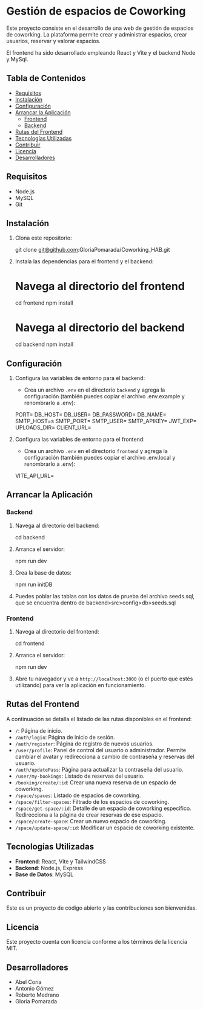 # Gestión de espacios de Coworking

Este proyecto consiste en el desarrollo de una web de gestión de espacios de coworking. La plataforma permite crear y administrar espacios, crear usuarios, reservar y valorar espacios.

El frontend ha sido desarrollado empleando React y Vite y el backend Node y MySql.

## Tabla de Contenidos

- [Requisitos](#requisitos)
- [Instalación](#instalación)
- [Configuración](#configuración)
- [Arrancar la Aplicación](#arrancar-la-aplicación)
  - [Frontend](#frontend)
  - [Backend](#backend)
- [Rutas del Frontend](#rutas-del-frontend)
- [Tecnologías Utilizadas](#tecnologías-utilizadas)
- [Contribuir](#contribuir)
- [Licencia](#licencia)
- [Desarrolladores](#desarrolladores)

## Requisitos

- Node.js
- MySQL
- Git

## Instalación

1. Clona este repositorio:

   git clone git@github.com:GloriaPomarada/Coworking_HAB.git

2. Instala las dependencias para el frontend y el backend:

   # Navega al directorio del frontend

   cd frontend
   npm install

   # Navega al directorio del backend

   cd backend
   npm install

## Configuración

1. Configura las variables de entorno para el backend:

   - Crea un archivo `.env` en el directorio `backend` y agrega la configuración (también puedes copiar el archivo .env.example y renombrarlo a .env):

   PORT=
   DB_HOST=
   DB_USER=
   DB_PASSWORD=
   DB_NAME=
   SMTP_HOST=s
   SMTP_PORT=
   SMTP_USER=
   SMTP_APIKEY=
   JWT_EXP=
   UPLOADS_DIR=
   CLIENT_URL=

2. Configura las variables de entorno para el frontend:

   - Crea un archivo `.env` en el directorio `frontend` y agrega la configuración (también puedes copiar el archivo .env.local y renombrarlo a .env):

   VITE_API_URL=

## Arrancar la Aplicación

### Backend

1. Navega al directorio del backend:

   cd backend

2. Arranca el servidor:

   npm run dev

3. Crea la base de datos:

   npm run initDB

4. Puedes poblar las tablas con los datos de prueba del archivo seeds.sql, que se encuentra dentro de backend>src>config>db>seeds.sql

### Frontend

1. Navega al directorio del frontend:

   cd frontend

2. Arranca el servidor:

   npm run dev

3. Abre tu navegador y ve a `http://localhost:3000` (o el puerto que estés utilizando) para ver la aplicación en funcionamiento.

## Rutas del Frontend

A continuación se detalla el listado de las rutas disponibles en el frontend:

- `/`: Página de inicio.
- `/auth/login`: Página de inicio de sesión.
- `/auth/register`: Página de registro de nuevos usuarios.
- `/user/profile`: Panel de control del usuario o administrador. Permite cambiar el avatar y redirecciona a cambio de contraseña y reservas del usuario.
- `/auth/updatePass`: Página para actualizar la contraseña del usuario.
- `/user/my-bookings`: Listado de reservas del usuario.
- `/booking/create/:id`: Crear una nueva reserva de un espacio de coworking.
- `/space/spaces`: Listado de espacios de coworking.
- `/space/filter-spaces`: Filtrado de los espacios de coworking.
- `/space/get-space/:id`: Detalle de un espacio de coworking específico. Redirecciona a la página de crear reservas de ese espacio.
- `/space/create-space`: Crear un nuevo espacio de coworking.
- `/space/update-space/:id`: Modificar un espacio de coworking existente.

## Tecnologías Utilizadas

- **Frontend**: React, Vite y TailwindCSS
- **Backend**: Node.js, Express
- **Base de Datos**: MySQL

## Contribuir

Este es un proyecto de código abierto y las contribuciones son bienvenidas.

## Licencia

Este proyecto cuenta con licencia conforme a los términos de la licencia MIT.

## Desarrolladores

- Abel Coria
- Antonio Gómez
- Roberto Medrano
- Gloria Pomarada
